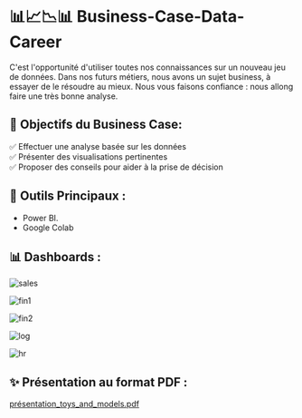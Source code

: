 # 📊📈📉📊 Business-Case-Data-Career

C'est l'opportunité d'utiliser toutes nos connaissances sur un nouveau jeu de données.
Dans nos futurs métiers, nous avons un sujet business, à essayer de le résoudre au mieux. Nous vous faisons confiance : nous allong faire une très bonne analyse.

## 🎯 Objectifs du Business Case:

  ✅ Effectuer une analyse basée sur les données <br>
  ✅ Présenter des visualisations pertinentes <br>
  ✅ Proposer des conseils pour aider à la prise de décision

## 🧰 Outils Principaux : 

- Power BI.	
- Google Colab

## 📊 Dashboards : 

![sales](https://github.com/user-attachments/assets/5fa5ebd9-fc05-440d-b7ef-ecbb5110bce5)

![fin1](https://github.com/user-attachments/assets/7a11fa42-e6bd-4baf-a0e4-e1d4bac99da0)

![fin2](https://github.com/user-attachments/assets/665d9d88-edd0-4860-a6cc-02539d395dc2)

![log](https://github.com/user-attachments/assets/3820514f-9069-4335-948b-86d2f629d190)

![hr](https://github.com/user-attachments/assets/f82900b5-f141-4a1b-a62a-4f6bcb687676)


## ✨ Présentation au format PDF :
[présentation_toys_and_models.pdf](https://github.com/Sopanha2020/Projet-1-AZAS-SQL-BI-Toys-and-Models/blob/main/Presentation/Toys_and_Models%20Presentation.pdf)
